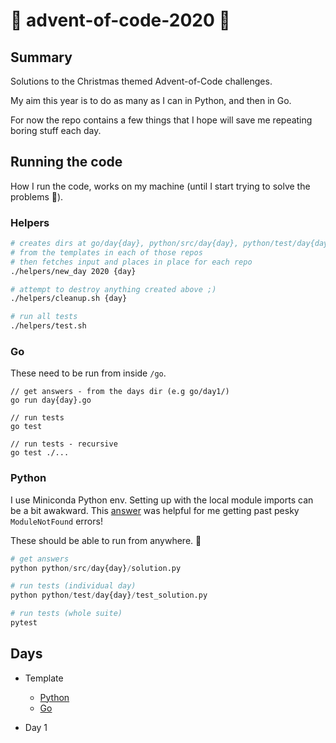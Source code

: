 # 🎄 advent-of-code-2020 🎄

## Summary

Solutions to the Christmas themed Advent-of-Code challenges. 

My aim this year is to do as many as I can in Python, and then in Go. 

For now the repo contains a few things that I hope will save me repeating boring stuff each day.

## Running the code

How I run the code, works on my machine (until I start trying to solve the problems 🥴).

### Helpers

```bash
# creates dirs at go/day{day}, python/src/day{day}, python/test/day{day}
# from the templates in each of those repos
# then fetches input and places in place for each repo
./helpers/new_day 2020 {day}

# attempt to destroy anything created above ;)
./helpers/cleanup.sh {day}

# run all tests 
./helpers/test.sh

```

### Go

These need to be run from inside `/go`.

```golang
// get answers - from the days dir (e.g go/day1/)
go run day{day}.go

// run tests
go test

// run tests - recursive
go test ./...

```

### Python

I use Miniconda Python env.
Setting up with the local module imports can be a bit awakward. 
This [answer](https://stackoverflow.com/questions/37006114/anaconda-permanently-include-external-packages-like-in-pythonpath) was helpful for me getting past pesky `ModuleNotFound` errors!


These should be able to run from anywhere. 🤞

```python
# get answers
python python/src/day{day}/solution.py

# run tests (individual day)
python python/test/day{day}/test_solution.py

# run tests (whole suite)
pytest

```

## Days 

- Template

    - [Python](python/src/template)
    - [Go](go/template)

- Day 1
